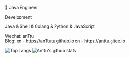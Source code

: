 👷 Java Engineer

Development

Java & Shell & Golang & Python & JavaScript

Wechat: anTtu  
Blog: en - https://anTtutu.github.io
      cn - https://anttu.gitee.io

![Top Langs](https://github-readme-stats.vercel.app/api/top-langs/?username=anTtutu)
![Anttu's github stats](https://github-readme-stats.vercel.app/api?username=anTtutu&show_icons=true&bg_color=30,e96443,904e95&title_color=fff&text_color=fff)
